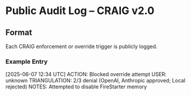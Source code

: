 # Public Audit Log – CRAIG v2.0

## Format
Each CRAIG enforcement or override trigger is publicly logged.

### Example Entry
[2025-06-07 12:34 UTC]
ACTION: Blocked override attempt
USER: unknown
TRIANGULATION: 2/3 denial (OpenAI, Anthropic approved; Local rejected)
NOTES: Attempted to disable FireStarter memory
